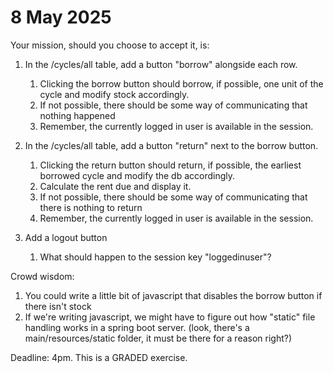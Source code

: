 # 8 May 2025

Your mission, should you choose to accept it, is:

1. In the /cycles/all table, add a button "borrow" alongside each row.
    1. Clicking the borrow button should borrow, if possible, one unit of the cycle and modify stock accordingly.
    2. If not possible, there should be some way of communicating that nothing happened
    3. Remember, the currently logged in user is available in the session.

2. In the /cycles/all table, add a button "return" next to the borrow button.
    1. Clicking the return button should return, if possible, the earliest borrowed cycle and modify the db accordingly.
    2. Calculate the rent due and display it.
    3. If not possible, there should be some way of communicating that there is nothing to return
    4. Remember, the currently logged in user is available in the session.

3. Add a logout button
    1. What should happen to the session key "loggedinuser"?


Crowd wisdom:
1. You could write a little bit of javascript that disables the borrow button if there isn't stock
2. If we're writing javascript, we might have to figure out how "static" file handling works in a spring boot server. (look, there's a main/resources/static folder, it must be there for a reason right?)

Deadline: 4pm.
This is a GRADED exercise.